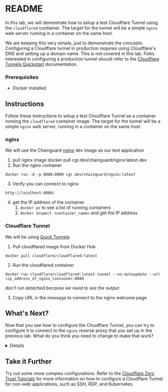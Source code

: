 # README

In this lab, we will demontrate how to setup a test Cloudflare Tunnel using the `cloudflared` contiainer. The target for the tunnel will be a simple `nginx` web server running in a container on the same host.

We are keeping this very simple, just to demonstrate the concepts. Configuring a Cloudflare tunnel in production requires using Cloudflare's DNS and setting up a domain name. This is not covered in this lab. Folks interested in configuring a production tunnel should refer to the [Cloudflare Tunnels Quickstart](https://developers.cloudflare.com/cloudflare-one/connections/connect-application/app-tunnel/quickstart/) documentation.

### Prerequisites
- Docker installed

## Instructions

Follow these instructions to setup a test Cloudflare Tunnel as a container running the `cloudflared` container image. The target for the tunnel will be a simple `nginx` web server, running in a container on the same host.

### nginx

We will use the Chainguard [nginx](https://images.chainguard.dev/directory/image/nginx/overview/?utm_source=bradmorgan&utm_medium=devinfluencers&utm_campaign=FY25-DevInfluencers) dev image as our test application

1. pull nginx image docker pull cgr.dev/chainguard/nginx:latest-dev
2. Run the nginx container
```
docker run -d -p 8080:8080 cgr.dev/chainguard/nginx:latest
```
3. Verify you can connect to nginx 
```
http://localhost:8080/
```
4. get the IP address of the container
	1. `docker ps` to see a list of running containers
	2. `docker inspect <container_name>` and get the IP address

### Cloudflare Tunnel

We will be using [Quick Tunnels](https://developers.cloudflare.com/cloudflare-one/connections/connect-networks/do-more-with-tunnels/trycloudflare/)

1. Pull cloudflared image from Docker Hub 
```
docker pull cloudflare/cloudflared:latest
```
2. Run the cloudflared container
```
docker run cloudflare/cloudflared:latest tunnel --no-autoupdate --url <ip_address_of_nginx_container:8080
```
*don't run detached because we need to see the output*

3. Copy URL in the message to connect to the nginx welcome page

## What's Next?

Now that you see how to configure the Cloudflare Tunnel, you can try to configure it to connect to the `nginx` reverse proxy that you set up in the previous lab. What do you think  you need to change to make that work?

<details>
<summary="Click to see the answer"</summary>
<ul>
	<li>You will need to change the URL in the `cloudflared` command to point to the `nginx` reverse proxy instead of the `nginx` container</li>
    <li>You will need to specify the `lab` network in the `docker run` command for the `cloudflared` container</li></ul>
<br>Try it out yourself!<br>
<pre>$ docker run --network lab cloudflare/cloudflared:latest tunnel --no-autoupdate --url <ip_address_of_nginx_container></pre>
</details>

## Take it Further

Try out some more complex configurations. Refer to the [Cloudflare Zero Trust Tutorials](https://developers.cloudflare.com/cloudflare-one/tutorials/) for more information on how to configure a Cloudflare Tunnel for non-web applications, such as SSH, RDP, and Kubernetes.
